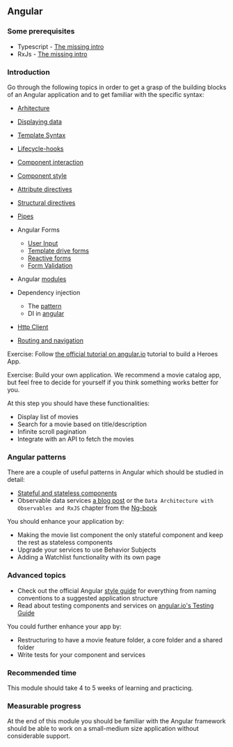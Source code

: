 ## Angular

### Some prerequisites
* Typescript - [The missing intro](https://toddmotto.com/typescript-the-missing-introduction)
* RxJs - [The missing intro](https://gist.github.com/staltz/868e7e9bc2a7b8c1f754/)

### Introduction

Go through the following topics in order to get a grasp of the building blocks of an Angular application and to get familiar with the specific syntax: 

* [Arhitecture](https://angular.io/guide/architecture)
* [Displaying data](https://angular.io/guide/displaying-data)
* [Template Syntax](https://angular.io/guide/template-syntax)
* [Lifecycle-hooks](https://angular.io/guide/lifecycle-hooks)
* [Component interaction](https://angular.io/guide/component-interaction)
* [Component style](https://angular.io/guide/component-styles)
* [Attribute directives](https://angular.io/guide/attribute-directives)
* [Structural directives](https://angular.io/guide/attribute-directives)
* [Pipes](https://angular.io/guide/pipes)
* Angular Forms
    * [User Input](https://angular.io/guide/user-input)
    * [Template drive forms](https://angular.io/guide/forms)
    * [Reactive forms](https://angular.io/guide/reactive-forms)
    * [Form Validation](https://angular.io/guide/form-validation)
* Angular [modules](https://angular.io/guide/ngmodule)
* Dependency injection
    * The [pattern](https://angular.io/guide/dependency-injection-pattern)
    * DI in [angular](https://angular.io/guide/dependency-injection)

* [Http Client](https://angular.io/guide/http)
* [Routing and navigation](https://angular.io/guide/router)

Exercise: Follow [the official tutorial on angular.io](https://angular.io/tutorial) tutorial to build a Heroes App.

Exercise: Build your own application. We recommend a movie catalog app, but feel free to decide for yourself if you think something works better for you.

At this step you should have these functionalities:
* Display list of movies
* Search for a movie based on title/description
* Infinite scroll pagination
* Integrate with an API to fetch the movies

### Angular patterns
There are a couple of useful patterns in Angular which should be studied in detail:
* [Stateful and stateless components](https://toddmotto.com/stateful-stateless-components)
* Observable data services [a blog post](https://blog.angular-university.io/how-to-build-angular2-apps-using-rxjs-observable-data-services-pitfalls-to-avoid/) or the `Data Architecture with Observables and RxJS` chapter from the [Ng-book](https://www.ng-book.com/2/)

You should enhance your application by: 
* Making the movie list component the only stateful component and keep the rest as stateless components
* Upgrade your services to use Behavior Subjects
* Adding a Watchlist functionality with its own page

### Advanced topics
* Check out the official Angular [style guide](https://angular.io/guide/styleguide) for everything from naming conventions to a suggested application structure 
* Read about testing components and services on [angular.io's Testing Guide](https://angular.io/guide/testing)

You could further enhance your app by:
* Restructuring to have a movie feature folder, a core folder and a shared folder
* Write tests for your component and services

### Recommended time
This module should take 4 to 5 weeks of learning and practicing.

### Measurable progress
At the end of this module you should be familiar with the Angular framework should be able to work on a small-medium size application without considerable support.
